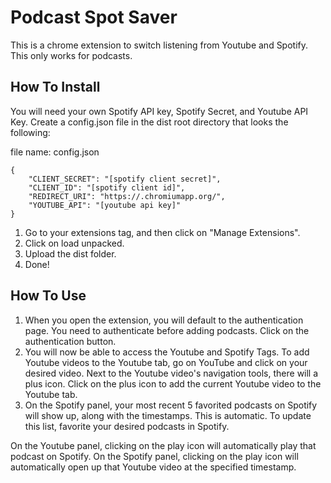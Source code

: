 # Podcast Spot Saver

This is a chrome extension to switch listening from Youtube and Spotify. This only works for podcasts.

## How To Install
You will need your own Spotify API key, Spotify Secret, and Youtube API Key. Create a config.json file in the dist root directory that looks the following:

file name: config.json
```
{
    "CLIENT_SECRET": "[spotify client secret]",
    "CLIENT_ID": "[spotify client id]",
    "REDIRECT_URI": "https://.chromiumapp.org/",
    "YOUTUBE_API": "[youtube api key]"
}

```

1. Go to your extensions tag, and then click on "Manage Extensions". 
2. Click on load unpacked. 
3. Upload the dist folder.
4. Done!

## How To Use
1. When you open the extension, you will default to the authentication page. You need to authenticate before adding podcasts. Click on the authentication button.
2. You will now be able to access the Youtube and Spotify Tags. To add Youtube videos to the Youtube tab, go on YouTube and click on your desired video. Next to the Youtube
video's navigation tools, there will a plus icon. Click on the plus icon to add the current Youtube video to the Youtube tab.
3. On the Spotify panel, your most recent 5 favorited podcasts on Spotify will show up, along with the timestamps. This is automatic. To update this list, favorite your desired podcasts in Spotify. 

On the Youtube panel, clicking on the play icon will automatically play that podcast on Spotify.
On the Spotify panel, clicking on the play icon will automatically open up that Youtube video at the specified timestamp. 